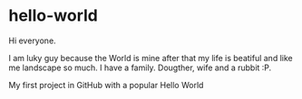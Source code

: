 # hello-world

Hi everyone.

I am luky guy because the World is mine after that my life is beatiful and like me landscape so much.
I have a family. Dougther, wife and a rubbit :P.

My first project in GitHub with a popular Hello World
